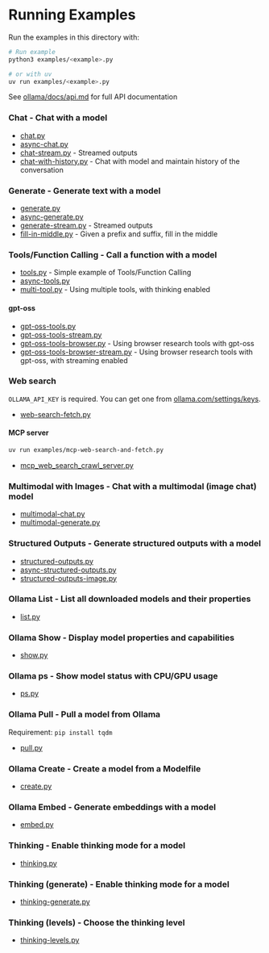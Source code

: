 # Running Examples

Run the examples in this directory with:

```sh
# Run example
python3 examples/<example>.py

# or with uv
uv run examples/<example>.py
```

See [ollama/docs/api.md](https://github.com/ollama/ollama/blob/main/docs/api.md) for full API documentation

### Chat - Chat with a model

- [chat.py](chat.py)
- [async-chat.py](async-chat.py)
- [chat-stream.py](chat-stream.py) - Streamed outputs
- [chat-with-history.py](chat-with-history.py) - Chat with model and maintain history of the conversation

### Generate - Generate text with a model

- [generate.py](generate.py)
- [async-generate.py](async-generate.py)
- [generate-stream.py](generate-stream.py) - Streamed outputs
- [fill-in-middle.py](fill-in-middle.py) - Given a prefix and suffix, fill in the middle

### Tools/Function Calling - Call a function with a model

- [tools.py](tools.py) - Simple example of Tools/Function Calling
- [async-tools.py](async-tools.py)
- [multi-tool.py](multi-tool.py) - Using multiple tools, with thinking enabled

#### gpt-oss

- [gpt-oss-tools.py](gpt-oss-tools.py)
- [gpt-oss-tools-stream.py](gpt-oss-tools-stream.py)
- [gpt-oss-tools-browser.py](gpt-oss-tools-browser.py) - Using browser research tools with gpt-oss
- [gpt-oss-tools-browser-stream.py](gpt-oss-tools-browser-stream.py) - Using browser research tools with gpt-oss, with streaming enabled

### Web search

`OLLAMA_API_KEY` is required. You can get one from [ollama.com/settings/keys](https://ollama.com/settings/keys).

- [web-search-fetch.py](web-search-fetch.py)

#### MCP server

```sh
uv run examples/mcp-web-search-and-fetch.py
```

- [mcp_web_search_crawl_server.py](mcp_web_search_crawl_server.py)

### Multimodal with Images - Chat with a multimodal (image chat) model

- [multimodal-chat.py](multimodal-chat.py)
- [multimodal-generate.py](multimodal-generate.py)

### Structured Outputs - Generate structured outputs with a model

- [structured-outputs.py](structured-outputs.py)
- [async-structured-outputs.py](async-structured-outputs.py)
- [structured-outputs-image.py](structured-outputs-image.py)

### Ollama List - List all downloaded models and their properties

- [list.py](list.py)

### Ollama Show - Display model properties and capabilities

- [show.py](show.py)

### Ollama ps - Show model status with CPU/GPU usage

- [ps.py](ps.py)

### Ollama Pull - Pull a model from Ollama

Requirement: `pip install tqdm`

- [pull.py](pull.py)

### Ollama Create - Create a model from a Modelfile

- [create.py](create.py)

### Ollama Embed - Generate embeddings with a model

- [embed.py](embed.py)

### Thinking - Enable thinking mode for a model

- [thinking.py](thinking.py)

### Thinking (generate) - Enable thinking mode for a model

- [thinking-generate.py](thinking-generate.py)

### Thinking (levels) - Choose the thinking level

- [thinking-levels.py](thinking-levels.py)
